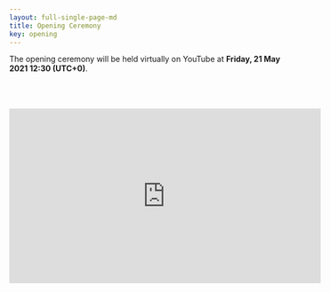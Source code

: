 ```yaml
---
layout: full-single-page-md
title: Opening Ceremony
key: opening
---
```


The opening ceremony will be held virtually on YouTube at **Friday, 21 May 2021 12:30 (UTC+0)**.

<iframe width="560" height="315" style="display:block;margin:4rem auto" src="https://www.youtube.com/embed/VrJtt207bQc" frameborder="0" allow="accelerometer; autoplay; clipboard-write; encrypted-media; gyroscope; picture-in-picture" allowfullscreen></iframe>
